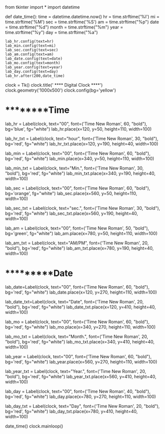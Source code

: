 from tkinter import *
import datetime

def date_time():
	time = datetime.datetime.now()
	hr = time.strftime('%I')
	mi = time.strftime('%M')
	sec = time.strftime('%S')
	am = time.strftime("%p")
	date = time.strftime("%d")
	month = time.strftime("%m")
	year = time.strftime("%y")
	day = time.strftime("%a")

	lab_hr.config(text=hr)
	lab_min.config(text=mi)
	lab_sec.config(text=sec)
	lab_am.config(text=am)
	lab_date.config(text=date)
	lab_mo.config(text=month)
	lab_year.config(text=year)
	lab_day.config(text=day)
	lab_hr.after(200,date_time)

clock = Tk()
clock.title('   **** Digital Clock ****')
clock.geometry('1000x500')
clock.config(bg='yellow')

# ********Time

lab_hr = Label(clock, text="00", font=('Time New Roman', 60, "bold"), bg='blue', fg="white")
lab_hr.place(x=120, y=50, height=110, width=100)

lab_hr_txt = Label(clock, text="hour", font=('Time New Roman', 30, "bold"), bg='red', fg="white")
lab_hr_txt.place(x=120, y=190, height=40, width=100)

lab_min = Label(clock, text="00", font=('Time New Roman', 60, "bold"), bg='red', fg="white")
lab_min.place(x=340, y=50, height=110, width=100)

lab_min_txt = Label(clock, text="Min.", font=('Time New Roman', 30, "bold"), bg='red', fg="white")
lab_min_txt.place(x=340, y=190, height=40, width=100)

lab_sec = Label(clock, text="00", font=('Time New Roman', 60, "bold"), bg='orange', fg="white")
lab_sec.place(x=560, y=50, height=110, width=100)

lab_sec_txt = Label(clock, text="sec.", font=('Time New Roman', 30, "bold"), bg='red', fg="white")
lab_sec_txt.place(x=560, y=190, height=40, width=100)

lab_am = Label(clock, text="00", font=('Time New Roman', 50, "bold"), bg='green', fg="white")
lab_am.place(x=780, y=50, height=110, width=100)

lab_am_txt = Label(clock, text="AM/PM", font=('Time New Roman', 20, "bold"), bg='red', fg="white")
lab_am_txt.place(x=780, y=190, height=40, width=100)

# *********Date
lab_date=Label(clock, text="00", font=('Time New Roman', 60, "bold"), bg='red', fg="white")
lab_date.place(x=120, y=270, height=110, width=100)

lab_date_txt=Label(clock, text="Date", font=('Time New Roman', 20, "bold"), bg='red', fg="white")
lab_date_txt.place(x=120, y=410, height=40, width=100)

lab_mo = Label(clock, text="00", font=('Time New Roman', 60, "bold"), bg='red', fg="white")
lab_mo.place(x=340, y=270, height=110, width=100)

lab_mo_txt = Label(clock, text="Month.", font=('Time New Roman', 20, "bold"), bg='red', fg="white")
lab_mo_txt.place(x=340, y=410, height=40, width=100)

lab_year = Label(clock, text="00", font=('Time New Roman', 60, "bold"), bg='red', fg="white")
lab_year.place(x=560, y=270, height=110, width=100)

lab_year_txt = Label(clock, text="Year.", font=('Time New Roman', 20, "bold"), bg='red', fg="white")
lab_year_txt.place(x=560, y=410, height=40, width=100)


lab_day = Label(clock, text="00", font=('Time New Roman', 40, "bold"), bg='red', fg="white")
lab_day.place(x=780, y=270, height=110, width=100)

lab_day_txt = Label(clock, text="Day", font=('Time New Roman', 20, "bold"), bg='red', fg="white")
lab_day_txt.place(x=780, y=410, height=40, width=100)

date_time()
clock.mainloop()
